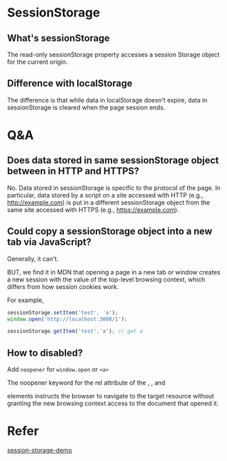 # SessionStorage

## What's sessionStorage

The read-only sessionStorage property accesses a session Storage object for the current origin.


## Difference with localStorage

The difference is that while data in localStorage doesn't expire, data in sessionStorage is cleared when the page session ends.


# Q&A

## Does data stored in same sessionStorage object between in HTTP and HTTPS?

No. Data stored in sessionStorage is specific to the protocol of the page. In particular, data stored by a script on a site accessed with HTTP (e.g., http://example.com) is put in a different sessionStorage object from the same site accessed with HTTPS (e.g., https://example.com).

## Could copy a sessionStorage object into a new tab via JavaScript?

Generally, it can't.

BUT, we find it in MDN that opening a page in a new tab or window creates a new session with the value of the top-level browsing context, which differs from how session cookies work.


For example,
```js
sessionStorage.setItem('test', 'a');
window.open('http://localhost:3000/1');
```

```js
sessionStorage.getItem('test','a'); // get a
```


## How to disabled?

Add `noopener` for `window.open` or `<a>`

The noopener keyword for the rel attribute of the <a>, <area>, and <form> elements instructs the browser to navigate to the target resource without granting the new browsing context access to the document that opened it.



# Refer

[session-storage-demo](https://github.com/mortalYoung/session-storage-demo)